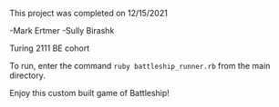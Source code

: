 This project was completed on 12/15/2021

-Mark Ertmer
-Sully Birashk

Turing 2111 BE cohort

To run, enter the command `ruby battleship_runner.rb` from the main directory.

Enjoy this custom built game of Battleship!
